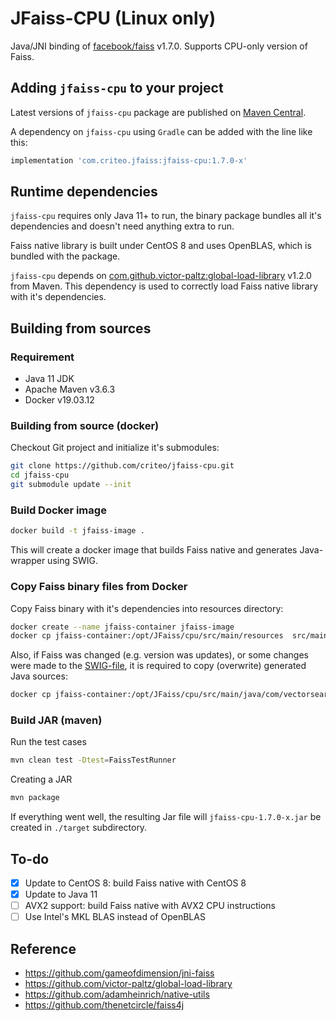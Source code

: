 # JFaiss-CPU **(Linux only)**

Java/JNI binding of [facebook/faiss](https://github.com/facebookresearch/faiss/tree/v1.7.0) v1.7.0.
Supports CPU-only version of Faiss.

## Adding `jfaiss-cpu` to your project

Latest versions of `jfaiss-cpu` package are published on [Maven Central](https://central.sonatype.com/artifact/com.criteo.jfaiss/jfaiss-cpu).

A dependency on `jfaiss-cpu` using `Gradle` can be added with the line like this:

```groovy
implementation 'com.criteo.jfaiss:jfaiss-cpu:1.7.0-x'
```

## Runtime dependencies

`jfaiss-cpu` requires only Java 11+ to run, the binary package bundles all it's dependencies and doesn't need anything extra to run.

Faiss native library is built under CentOS 8 and uses OpenBLAS, which is bundled with the package.

`jfaiss-cpu` depends on [com.github.victor-paltz:global-load-library](https://github.com/victor-paltz/global-load-library) v1.2.0 from Maven.
This dependency is used to correctly load Faiss native library with it's dependencies.

## Building from sources

### Requirement

- Java 11 JDK
- Apache Maven v3.6.3
- Docker v19.03.12

### Building from source (docker)

Checkout Git project and initialize it's submodules:

```sh
git clone https://github.com/criteo/jfaiss-cpu.git
cd jfaiss-cpu
git submodule update --init
```

### Build Docker image

```sh
docker build -t jfaiss-image .
```

This will create a docker image that builds Faiss native and generates Java-wrapper using SWIG.

### Copy Faiss binary files from Docker

Copy Faiss binary with it's dependencies into resources directory:

```sh
docker create --name jfaiss-container jfaiss-image
docker cp jfaiss-container:/opt/JFaiss/cpu/src/main/resources  src/main
```

Also, if Faiss was changed (e.g. version was updates), or some changes were made to the [SWIG-file](./jni/swigfaiss.swig), it is required to copy (overwrite) generated Java sources:

```sh
docker cp jfaiss-container:/opt/JFaiss/cpu/src/main/java/com/vectorsearch/faiss/swig  src/main/java/com/vectorsearch/faiss
```

### Build JAR (maven)

Run the test cases
```sh
mvn clean test -Dtest=FaissTestRunner
```

Creating a JAR
```sh
mvn package
```

If everything went well, the resulting Jar file will `jfaiss-cpu-1.7.0-x.jar` be created in `./target` subdirectory.

## To-do

* [x] Update to CentOS 8: build Faiss native with CentOS 8
* [x] Update to Java 11
* [ ] AVX2 support: build Faiss native with AVX2 CPU instructions
* [ ] Use Intel's MKL BLAS instead of OpenBLAS

## Reference

- <https://github.com/gameofdimension/jni-faiss>
- <https://github.com/victor-paltz/global-load-library>
- <https://github.com/adamheinrich/native-utils>
- <https://github.com/thenetcircle/faiss4j>
